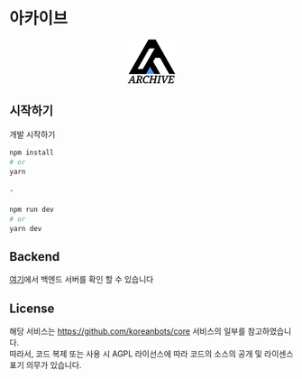 # 아카이브
<div align="center">
  <a href="https://archiver.me">
    <img src="./public/logo_sm.png">
  </a>
</div>

## 시작하기

개발 시작하기

```bash
npm install
# or
yarn

-

npm run dev
# or
yarn dev
```

## Backend
[여기](https://github.com/Archive-Discord/archive-backend)에서 백엔드 서버를 확인 할 수 있습니다

## License
해당 서비스는 https://github.com/koreanbots/core 서비스의 일부를 참고하였습니다.  
따라서, 코드 복제 또는 사용 시 AGPL 라이선스에 따라 코드의 소스의 공개 및 라이센스 표기 의무가 있습니다.


